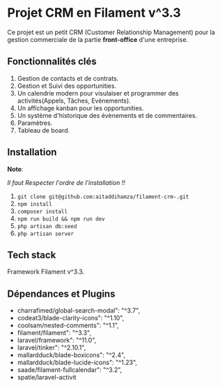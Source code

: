 # Projet CRM en Filament v^3.3

Ce projet est un petit CRM (Customer Relationship Management) pour la gestion commerciale de la partie **front-office** d'une entreprise.

## Fonctionnalités clés

1. Gestion de contacts et de contrats.
3. Gestion et Suivi des opportunities.
4. Un calendrie modern pour visulaiser et programmer des activités(Appels, Tâches, Evènements).
5. Un affichage kanban pour les opportunities.
6. Un système d'historique des évènements et de commentaires.
7. Paramètres.
8. Tableau de board.

## Installation

**Note**:

*Il faut Respecter l'ordre de l'installation !!*

1. `git clone git@github.com:aitaddihamza/filament-crm-.git`
2. `npm install`
3. `composer install`
4. `npm run build && npm run dev`
5. `php artisan db:seed`
6. `php artisan server`

## Tech stack

Framework Filament v^3.3.

## Dépendances et Plugins

* charrafimed/global-search-modal": "^3.7",
* codeat3/blade-clarity-icons": "^1.10",
* coolsam/nested-comments": "^1.1",
* filament/filament": "^3.3",
* laravel/framework": "^11.0",
* laravel/tinker": "^2.10.1",
* mallardduck/blade-boxicons": "^2.4",
* mallardduck/blade-lucide-icons": "^1.23",
* saade/filament-fullcalendar": "^3.2",
* spatie/laravel-activit

